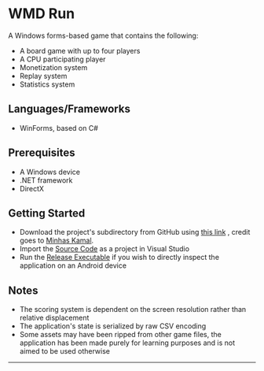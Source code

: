 WMD Run
==============================

A Windows forms-based game that contains the following:

* A board game with up to four players
* A CPU participating player
* Monetization system
* Replay system
* Statistics system

Languages/Frameworks
------------

* WinForms, based on C#

Prerequisites
------------

* A Windows device
* .NET framework
* DirectX

Getting Started
------------

* Download the project's subdirectory from GitHub
  using [this link](https://minhaskamal.github.io/DownGit/#/home?url=https://github.com/tariqshaban/bachelor-projects/tree/master/2nd_year/3rd_semester_summer/se310_visual_programming/wmd_run)
  , credit goes to [Minhas Kamal](https://minhaskamal.github.io).
* Import the [Source Code](source_code) as a project in Visual Studio
* Run the [Release Executable](release_executable) if you wish to directly inspect the application on an Android device

Notes
------------

* The scoring system is dependent on the screen resolution rather than relative displacement
* The application's state is serialized by raw CSV encoding
* Some assets may have been ripped from other game files, the application has been made purely for learning purposes and
  is not aimed to be used otherwise

--------